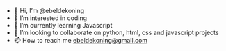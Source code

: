- 👋 Hi, I’m @ebeldekoning
- 👀 I’m interested in coding
- 🌱 I’m currently learning Javascript
- 💞️ I’m looking to collaborate on python, html, css and javascript projects
- 📫 How to reach me ebeldekoning@gmail.com

<!---
ebeldekoning/ebeldekoning is a ✨ special ✨ repository because its `README.md` (this file) appears on your GitHub profile.
You can click the Preview link to take a look at your changes.
--->
